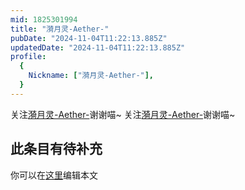```yaml
---
mid: 1825301994
title: "漪月灵-Aether-"
pubDate: "2024-11-04T11:22:13.885Z"
updatedDate: "2024-11-04T11:22:13.885Z"
profile:
  {
    Nickname: ["漪月灵-Aether-"],
  }
---
```


关注[漪月灵-Aether-](https://space.bilibili.com/1825301994)谢谢喵~ 关注[漪月灵-Aether-](https://space.bilibili.com/1825301994)谢谢喵~

## 此条目有待补充
你可以在[这里](https://github.com/Yuhanawa/VTuber.ICU/edit/master/src/content/v/漪月灵-Aether-/index.md)编辑本文
